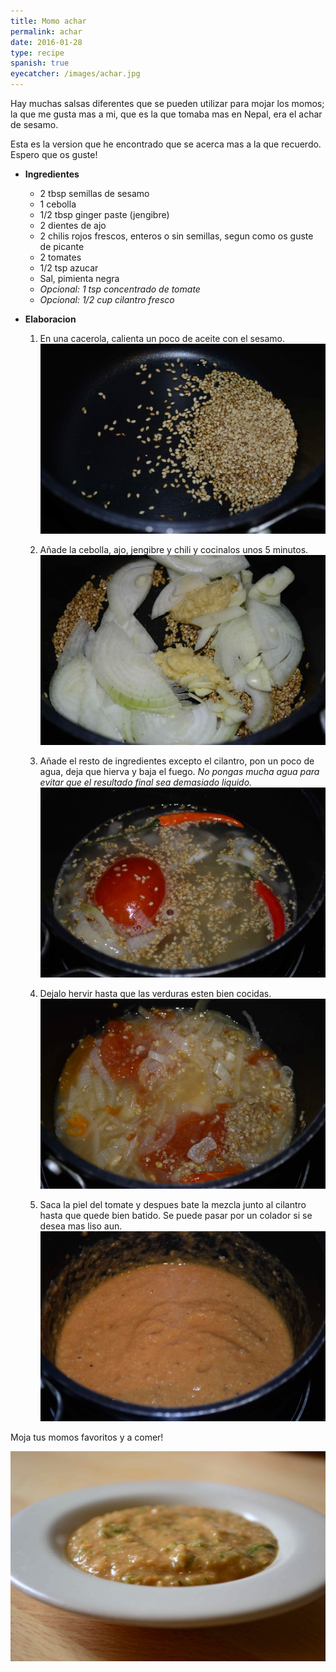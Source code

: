 ```yaml
---
title: Momo achar
permalink: achar
date: 2016-01-28
type: recipe
spanish: true
eyecatcher: /images/achar.jpg
---
```


Hay muchas salsas diferentes que se pueden utilizar para mojar los momos; la que me gusta mas a mi, que es la que tomaba mas en Nepal, era el achar de sesamo. 

Esta es la version que he encontrado que se acerca mas a la que recuerdo. Espero que os guste!



* **Ingredientes**
  * 2 tbsp semillas de sesamo
  * 1 cebolla
  * 1/2 tbsp ginger paste (jengibre)
  * 2 dientes de ajo
  * 2 chilis rojos frescos, enteros o sin semillas, segun como os guste de picante
  * 2 tomates
  * 1/2 tsp azucar
  * Sal, pimienta negra
  * _Opcional: 1 tsp concentrado de tomate_
  * _Opcional: 1/2 cup cilantro fresco_


* **Elaboracion** 

  1. En una cacerola, calienta un poco de aceite con el sesamo. 
![achar](/images/achar1.jpg)

  2. Añade la cebolla, ajo, jengibre y chili y cocinalos unos 5 minutos. 
![achar](/images/achar2.jpg)

  3. Añade el resto de ingredientes excepto el cilantro, pon un poco de agua, deja que hierva y baja el fuego. _No pongas mucha agua para evitar que el resultado final sea demasiado liquido._
![achar](/images/achar3.jpg)

  4. Dejalo hervir hasta que las verduras esten bien cocidas. 
![achar](/images/achar4.jpg)

  5. Saca la piel del tomate y despues bate la mezcla junto al cilantro hasta que quede bien batido. Se puede pasar por un colador si se desea mas liso aun. 
![achar](/images/achar5.jpg)


Moja tus momos favoritos y a comer!

![achar](/images/achar.jpg)
